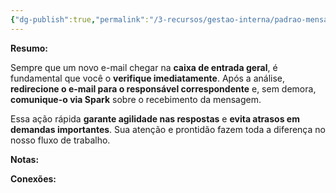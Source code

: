 ```yaml
---
{"dg-publish":true,"permalink":"/3-recursos/gestao-interna/padrao-mensagens/direcionar-emails-recebidos/","dgPassFrontmatter":true,"created":"2025-07-01T11:50:13.585-03:00","updated":"2025-06-16T14:01:05.073-03:00"}
---
```





**Resumo:**

Sempre que um novo e-mail chegar na **caixa de entrada geral**, é fundamental que você o **verifique imediatamente**. Após a análise, **redirecione o e-mail para o responsável correspondente** e, sem demora, **comunique-o via Spark** sobre o recebimento da mensagem.

Essa ação rápida **garante agilidade nas respostas** e **evita atrasos em demandas importantes**. Sua atenção e prontidão fazem toda a diferença no nosso fluxo de trabalho.




**Notas:**





**Conexões:**

